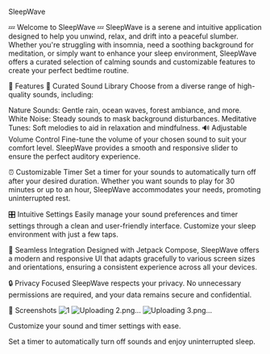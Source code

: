 SleepWave

💤 Welcome to SleepWave 💤
SleepWave is a serene and intuitive application designed to help you unwind, relax, and drift into a peaceful slumber. Whether you're struggling with insomnia, need a soothing background for meditation, or simply want to enhance your sleep environment, SleepWave offers a curated selection of calming sounds and customizable features to create your perfect bedtime routine.

🌙 Features
🎵 Curated Sound Library
Choose from a diverse range of high-quality sounds, including:

Nature Sounds: Gentle rain, ocean waves, forest ambiance, and more.
White Noise: Steady sounds to mask background disturbances.
Meditative Tunes: Soft melodies to aid in relaxation and mindfulness.
🔊 Adjustable Volume Control
Fine-tune the volume of your chosen sound to suit your comfort level. SleepWave provides a smooth and responsive slider to ensure the perfect auditory experience.

⏰ Customizable Timer
Set a timer for your sounds to automatically turn off after your desired duration. Whether you want sounds to play for 30 minutes or up to an hour, SleepWave accommodates your needs, promoting uninterrupted rest.

🎛️ Intuitive Settings
Easily manage your sound preferences and timer settings through a clean and user-friendly interface. Customize your sleep environment with just a few taps.

📱 Seamless Integration
Designed with Jetpack Compose, SleepWave offers a modern and responsive UI that adapts gracefully to various screen sizes and orientations, ensuring a consistent experience across all your devices.

🔒 Privacy Focused
SleepWave respects your privacy. No unnecessary permissions are required, and your data remains secure and confidential.

📸 Screenshots
![1](https://github.com/user-attachments/assets/627f7e98-7163-40eb-a163-45a2b5f9baaf)
![Uploading 2.png…]()
![Uploading 3.png…]()

Customize your sound and timer settings with ease.

Set a timer to automatically turn off sounds and enjoy uninterrupted sleep.
